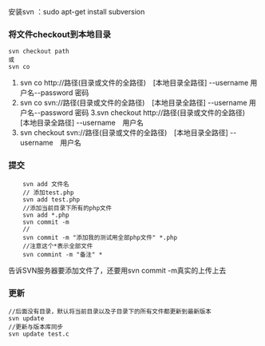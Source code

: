 
安装svn ：sudo apt-get install subversion

### 将文件checkout到本地目录
```shell
svn checkout path
或
svn co
```
1. svn co http://路径(目录或文件的全路径)　[本地目录全路径] --username 用户名--password 密码
2. svn co svn://路径(目录或文件的全路径)　[本地目录全路径] --username 用户名--password 密码
3.svn checkout http://路径(目录或文件的全路径)　[本地目录全路径] --username　用户名
4. svn checkout svn://路径(目录或文件的全路径)　[本地目录全路径] --username　用户名

### 提交
```
    svn add 文件名
    // 添加test.php 
    svn add test.php
    //添加当前目录下所有的php文件
    svn add *.php 
    svn commit -m 
    //     
    svn commit -m "添加我的测试用全部php文件" *.php
    //注意这个*表示全部文件
    svn commint -m "备注" * 
```
告诉SVN服务器要添加文件了，还要用svn commit -m真实的上传上去

### 更新
```
//后面没有目录，默认将当前目录以及子目录下的所有文件都更新到最新版本
svn update 
//更新与版本库同步
svn update test.c
```